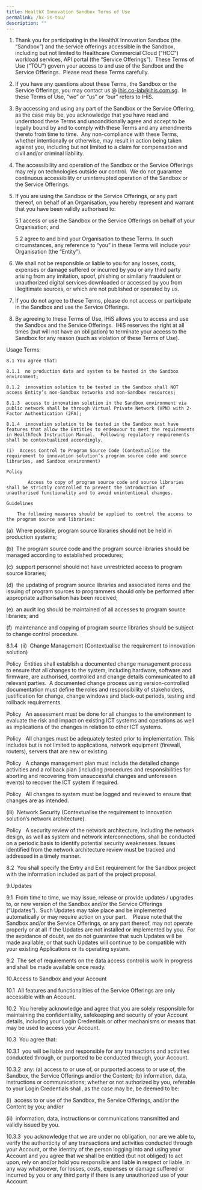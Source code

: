 ```yaml
---
title: HealthX Innovation Sandbox Terms of Use
permalink: /hx-is-tou/
description: ""
---
```

1. Thank you for participating in the HealthX Innovation Sandbox (the “Sandbox”) and the service offerings accessible in the Sandbox, including but not limited to Healthcare Commercial Cloud (“HCC”) workload services, API portal (the “Service Offerings”).  These Terms of Use (“TOU”) govern your access to and use of the Sandbox and the Service Offerings.  Please read these Terms carefully.

2. If you have any questions about these Terms, the Sandbox or the Service Offerings, you may contact us @ [ihis.co-lab@ihis.com.sg](mailto:ihis.co-lab@ihis.com.sg).  In these Terms of Use, “we” or “us” or “our” refers to IHiS.  

3. By accessing and using any part of the Sandbox or the Service Offering, as the case may be, you acknowledge that you have read and understood these Terms and unconditionally agree and accept to be legally bound by and to comply with these Terms and any amendments thereto from time to time.  Any non-compliance with these Terms, whether intentionally or otherwise, may result in action being taken against you, including but not limited to a claim for compensation and civil and/or criminal liability.

4. The accessibility and operation of the Sandbox or the Service Offerings may rely on technologies outside our control.  We do not guarantee continuous accessibility or uninterrupted operation of the Sandbox or the Service Offerings.

5. If you are using the Sandbox or the Service Offerings, or any part thereof, on behalf of an Organisation, you hereby represent and warrant that you have been validly authorised to:

	5.1 access or use the Sandbox or the Service Offerings on behalf of your Organisation; and

	5.2 agree to and bind your Organisation to these Terms.
	In such circumstances, any reference to “you” in these Terms will include your Organisation (the “Entity”).

6. We shall not be responsible or liable to you for any losses, costs, expenses or damage suffered or incurred by you or any third party arising from any imitation, spoof, phishing or similarly fraudulent or unauthorized digital services downloaded or accessed by you from illegitimate sources, or which are not published or operated by us.

7. If you do not agree to these Terms, please do not access or participate in the Sandbox and use the Service Offerings.

8. By agreeing to these Terms of Use, IHiS allows you to access and use the Sandbox and the Service Offerings.  IHiS reserves the right at all times (but will not have an obligation) to terminate your access to the Sandbox for any reason (such as violation of these Terms of Use).

Usage Terms:
	
	8.1 You agree that:

	8.1.1  no production data and system to be hosted in the Sandbox environment;

	8.1.2  innovation solution to be tested in the Sandbox shall NOT access Entity’s non-Sandbox networks and non-Sandbox resources;

	8.1.3  access to innovation solution in the Sandbox environment via public network shall be through Virtual Private Network (VPN) with 2-Factor Authentication (2FA);

	8.1.4  innovation solution to be tested in the Sandbox must have features that allow the Entities to endeavour to meet the requirements in HealthTech Instruction Manual.  Following regulatory requirements shall be contextualized accordingly. 

	(i)  Access Control to Program Source Code (Contextualise the requirement to innovation solution’s program source code and source libraries, and Sandbox environment) 
	
	Policy  

			Access to copy of program source code and source libraries shall be strictly controlled to prevent the introduction of unauthorised functionality and to avoid unintentional changes.

	Guidelines

		The following measures should be applied to control the access to the program source and libraries:

(a)  Where possible, program source libraries should not be held in production systems;

(b)  The program source code and the program source libraries should be managed according to established procedures;

(c)  support personnel should not have unrestricted access to program source libraries;

(d)  the updating of program source libraries and associated items and the issuing of program sources to programmers should only be performed after appropriate authorisation has been received;

(e)  an audit log should be maintained of all accesses to program source libraries; and

(f)  maintenance and copying of program source libraries should be subject to change control procedure.

   

8.1.4  (ii)  Change Management (Contextualise the requirement to innovation solution)

Policy  Entities shall establish a documented change management process to ensure that all changes to the system, including hardware, software and firmware, are authorised, controlled and change details communicated to all relevant parties.  A documented change process using version-controlled documentation must define the roles and responsibility of stakeholders, justification for change, change windows and black-out periods, testing and rollback requirements.

Policy   An assessment must be done for all changes to the environment to evaluate the risk and impact on existing ICT systems and operations as well as implications of the changes in relation to other ICT systems.

Policy   All changes must be adequately tested prior to implementation. This includes but is not limited to applications, network equipment (firewall, routers), servers that are new or existing.

Policy   A change management plan must include the detailed change activities and a rollback plan (including procedures and responsibilities for aborting and recovering from unsuccessful changes and unforeseen events) to recover the ICT system if required.

Policy   All changes to system must be logged and reviewed to ensure that changes are as intended.

(iii)  Network Security (Contextualise the requirement to innovation solution’s network architecture).

Policy   A security review of the network architecture, including the network design, as well as system and network interconnections, shall be conducted on a periodic basis to identify potential security weaknesses. Issues identified from the network architecture review must be tracked and addressed in a timely manner.

8.2  You shall specify the Entry and Exit requirement for the Sandbox project with the information included as part of the project proposal.

   

9.Updates

9.1  From time to time, we may issue, release or provide updates / upgrades to, or new version of the Sandbox and/or the Service Offerings (“Updates”).  Such Updates may take place and be implemented automatically or may require action on your part.    Please note that the Sandbox and/or the Service Offerings, or any part thereof, may not operate properly or at all if the Updates are not installed or implemented by you.  For the avoidance of doubt, we do not guarantee that such Updates will be made available, or that such Updates will continue to be compatible with your existing Applications or its operating system.   

9.2  The set of requirements on the data access control is work in progress and shall be made available once ready.

   

10.Access to Sandbox and your Account

10.1  All features and functionalities of the Service Offerings are only accessible with an Account.

10.2  You hereby acknowledge and agree that you are solely responsible for maintaining the confidentiality, safekeeping and security of your Account details, including your Login Credentials or other mechanisms or means that may be used to access your Account.

10.3  You agree that:

10.3.1  you will be liable and responsible for any transactions and activities conducted through, or purported to be conducted through, your Account.

10.3.2  any: (a) access to or use of, or purported access to or use of, the Sandbox, the Service Offerings and/or the Content; (b) information, data, instructions or communications; whether or not authorized by you, referable to your Login Credentials shall, as the case may be, be deemed to be:

(i)  access to or use of the Sandbox, the Service Offerings, and/or the Content by you; and/or

(ii)  information, data, instructions or communications transmitted and validly issued by you.

10.3.3  you acknowledge that we are under no obligation, nor are we able to, verify the authenticity of any transactions and activities conducted through your Account, or the identity of the person logging into and using your Account and you agree that we shall be entitled (but not obliged) to act upon, rely on and/or hold you responsible and liable in respect or liable, in any way whatsoever, for losses, costs, expenses or damage suffered or incurred by you or any third party if there is any unauthorized use of your Account.